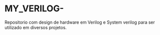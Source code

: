 # MY_VERILOG-
Repositorio com design de hardware em Verilog e System verilog para ser utilizado em diversos projetos.
